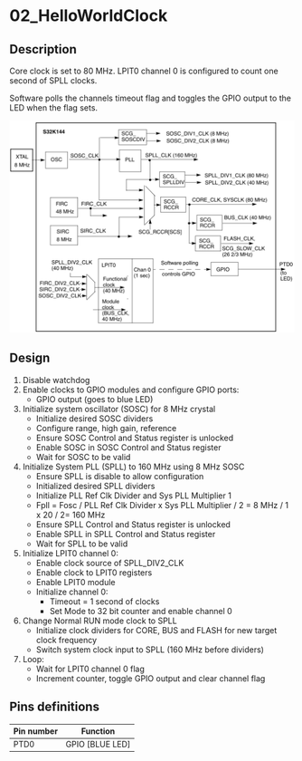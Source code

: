# 02_HelloWorldClock

## Description
Core clock is set to 80 MHz. LPIT0 channel 0 is configured to count one second of SPLL clocks.

Software polls the channels timeout flag and toggles the GPIO output to the LED when the flag sets.

![Hello World + Clocks block diagram](02_HelloWorldClock.assets/Hello%20World%20+%20Clocks%20block%20diagram.PNG)

## Design
1. Disable watchdog
2. Enable clocks to GPIO modules and configure GPIO ports:
   * GPIO output (goes to blue LED)
3. Initialize system oscillator (SOSC) for 8 MHz crystal
   * Initialize desired SOSC dividers
   * Configure range, high gain, reference
   * Ensure SOSC Control and Status register is unlocked
   * Enable SOSC in SOSC Control and Status register
   * Wait for SOSC to be valid
4. Initialize System PLL (SPLL) to 160 MHz using 8 MHz SOSC
   * Ensure SPLL is disable to allow configuration
   * Initialized desired SPLL dividers
   * Initialize PLL Ref Clk Divider and Sys PLL Multiplier 1
   * Fpll = Fosc / PLL Ref Clk Divider x Sys PLL Multiplier / 2 = 8 MHz / 1 x 20 / 2= 160 MHz
   * Ensure SPLL Control and Status register is unlocked
   * Enable SPLL in SPLL Control and Status register
   * Wait for SPLL to be valid
5. Initialize LPIT0 channel 0:
   * Enable clock source of SPLL_DIV2_CLK
   * Enable clock to LPIT0 registers
   * Enable LPIT0 module
   * Initialize channel 0:
     * Timeout = 1 second of clocks
     * Set Mode to 32 bit counter and enable channel 0
6. Change Normal RUN mode clock to SPLL
   * Initialize clock dividers for CORE, BUS and FLASH for new target clock frequency
   * Switch system clock input to SPLL (160 MHz before dividers)
7. Loop:
   * Wait for LPIT0 channel 0 flag
   * Increment counter, toggle GPIO output and clear channel flag

## Pins definitions

| Pin number | Function        |
| ---------- | --------------- |
| PTD0       | GPIO [BLUE LED] |

